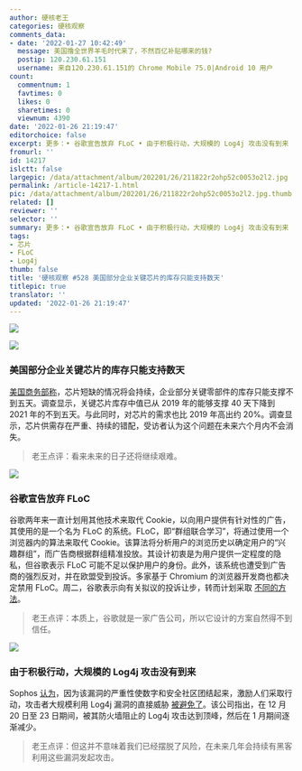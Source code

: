 ```yaml
---
author: 硬核老王
categories: 硬核观察
comments_data:
- date: '2022-01-27 10:42:49'
  message: 美国撸全世界羊毛时代来了，不然百亿补贴哪来的钱?
  postip: 120.230.61.151
  username: 来自120.230.61.151的 Chrome Mobile 75.0|Android 10 用户
count:
  commentnum: 1
  favtimes: 0
  likes: 0
  sharetimes: 0
  viewnum: 4390
date: '2022-01-26 21:19:47'
editorchoice: false
excerpt: 更多：• 谷歌宣告放弃 FLoC • 由于积极行动，大规模的 Log4j 攻击没有到来
fromurl: ''
id: 14217
islctt: false
largepic: /data/attachment/album/202201/26/211822r2ohp52c0053o2l2.jpg
permalink: /article-14217-1.html
pic: /data/attachment/album/202201/26/211822r2ohp52c0053o2l2.jpg.thumb.jpg
related: []
reviewer: ''
selector: ''
summary: 更多：• 谷歌宣告放弃 FLoC • 由于积极行动，大规模的 Log4j 攻击没有到来
tags:
- 芯片
- FLoC
- Log4j
thumb: false
title: '硬核观察 #528 美国部分企业关键芯片的库存只能支持数天'
titlepic: true
translator: ''
updated: '2022-01-26 21:19:47'
---
```


![](/data/attachment/album/202201/26/211822r2ohp52c0053o2l2.jpg)


![](/data/attachment/album/202201/26/211832eo5m555v55fmogvr.jpg)


### 美国部分企业关键芯片的库存只能支持数天


[美国商务部称](https://www.zdnet.com/article/chip-shortages-to-last-into-second-half-of-2022-says-us-department-of-commerce-report/)，芯片短缺的情况将会持续，企业部分关键零部件的库存只能支撑不到五天。调查显示，关键芯片库存中值已从 2019 年的能够支撑 40 天下降到 2021 年的不到五天。与此同时，对芯片的需求也比 2019 年高出约 20%。调查显示，芯片供需存在严重、持续的错配，受访者认为这个问题在未来六个月内不会消失。



> 
> 老王点评：看来未来的日子还将继续艰难。
> 
> 
> 


![](/data/attachment/album/202201/26/211857whwovfggxofhgfg2.jpg)


### 谷歌宣告放弃 FLoC


谷歌两年来一直计划用其他技术来取代 Cookie，以向用户提供有针对性的广告，其使用的是一个名为 FLoC 的系统。FLoC，即“群组联合学习”，将通过使用一个浏览器内的算法来取代 Cookie。该算法将分析用户的浏览历史以确定用户的“兴趣群组”，而广告商根据群组精准投放。其设计初衷是为用户提供一定程度的隐私，但谷歌表示 FLoC 可能不足以保护用户的身份。此外，该系统也遭受到广告商的强烈反对，并在欧盟受到投诉。多家基于 Chromium 的浏览器开发商也都决定禁用 FLoC。周二，谷歌表示向有关拟议的投诉让步，转而计划采取 [不同的方法](https://yro.slashdot.org/story/22/01/25/1519222/google-kills-off-floc-replaces-it-with-topics)。



> 
> 老王点评：本质上，谷歌就是一家广告公司，所以它设计的方案自然得不到信任。
> 
> 
> 


![](/data/attachment/album/202201/26/211918mojxcnoe2jmby2jm.jpg)


### 由于积极行动，大规模的 Log4j 攻击没有到来


Sophos [认为](https://news.sophos.com/en-us/2022/01/24/log4shell-no-mass-abuse-but-no-respite-what-happened/)，因为该漏洞的严重性使数字和安全社区团结起来，激励人们采取行动，攻击者大规模利用 Log4j 漏洞的直接威胁 [被避免了](https://www.zdnet.com/article/the-log4j-flaw-hasnt-led-to-massive-hacking-attacks-but-that-doesnt-mean-the-threat-is-over/)。该公司指出，在 12 月 20 日至 23 日期间，被其防火墙阻止的 Log4j 攻击达到顶峰，然后在 1 月期间逐渐减少。



> 
> 老王点评：但这并不意味着我们已经摆脱了风险，在未来几年会持续有黑客利用这些漏洞发起攻击。
> 
> 
>